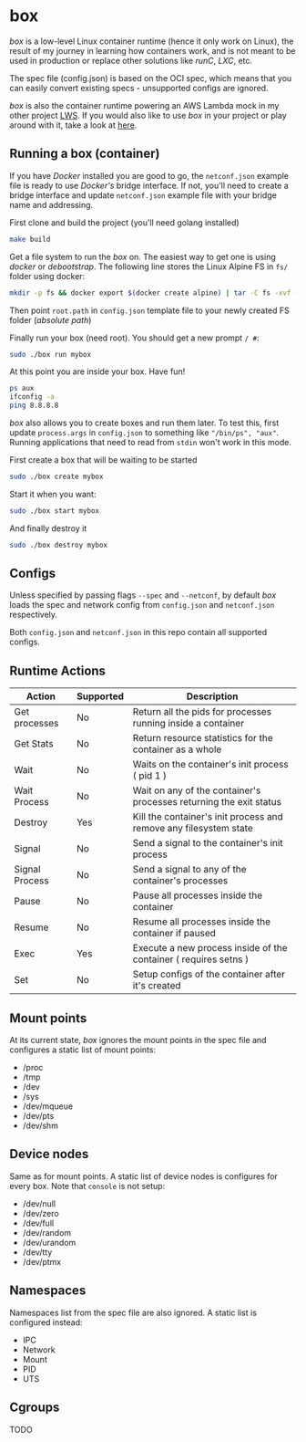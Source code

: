 # box
*box* is a low-level Linux container runtime (hence it only work on Linux), the result of my journey in learning how containers work, and is not
meant to be used in production or replace other solutions like *runC*, *LXC*, etc.

The spec file (config.json) is based on the OCI spec, which means that you can easily convert existing specs - unsupported configs are ignored.

*box* is also the container runtime powering an AWS Lambda mock in my other project [LWS](https://github.com/cprates/lws).
If you would also like to use *box* in your project or play around with it, take a look at [here](https://github.com/cprates/lws/blob/lambda_draft/pkg/llambda/container.go).


## Running a box (container)

If you have *Docker* installed you are good to go, the `netconf.json` example file is ready to use 
*Docker's* bridge interface. If not, you'll need to create a bridge interface and update
`netconf.json` example file with your bridge name and addressing.

First clone and build the project (you'll need golang installed)

```bash
make build
```

Get a file system to run the *box* on. The easiest way to get one is using *docker* or 
*debootstrap*.
The following line stores the Linux Alpine FS in `fs/` folder using docker:

```bash
mkdir -p fs && docker export $(docker create alpine) | tar -C fs -xvf -
```

Then point `root.path` in `config.json` template file to your newly created FS folder 
(*absolute path*)

Finally run your box (need root). You should get a new prompt `/ #`:

```bash
sudo ./box run mybox
```

At this point you are inside your box. Have fun!
```bash
ps aux
ifconfig -a
ping 8.8.8.8
```

*box* also allows you to create boxes and run them later. To test this, first update `process.args` in `config.json` to something like `"/bin/ps", "aux"`.
Running applications that need to read from `stdin` won't work in this mode.

First create a box that will be waiting to be started
```bash
sudo ./box create mybox
```

Start it when you want:
```bash
sudo ./box start mybox
```

And finally destroy it
```bash
sudo ./box destroy mybox
```


## Configs
Unless specified by passing flags `--spec` and `--netconf`, by default *box* loads the spec and network config from `config.json` and `netconf.json` respectively.

Both `config.json` and `netconf.json` in this repo contain all supported configs.


## Runtime Actions
 
 |     Action     |  Supported  |                         Description                                |
 | -------------- | ----------- | ----------------------------------------------------- |
 | Get processes  |     No      | Return all the pids for processes running inside a container       | 
 | Get Stats      |     No      | Return resource statistics for the container as a whole            |
 | Wait           |     No      | Waits on the container's init process ( pid 1 )                    |
 | Wait Process   |     No      | Wait on any of the container's processes returning the exit status | 
 | Destroy        |     Yes     | Kill the container's init process and remove any filesystem state  |
 | Signal         |     No      | Send a signal to the container's init process                      |
 | Signal Process |     No      | Send a signal to any of the container's processes                  |
 | Pause          |     No      | Pause all processes inside the container                           |
 | Resume         |     No      | Resume all processes inside the container if paused                |
 | Exec           |     Yes     | Execute a new process inside of the container  ( requires setns )  |
 | Set            |     No      | Setup configs of the container after it's created                  |


## Mount points
At its current state, *box* ignores the mount points in the spec file and configures a static list of 
mount points:
* /proc
* /tmp
* /dev
* /sys
* /dev/mqueue
* /dev/pts
* /dev/shm

## Device nodes
Same as for mount points. A static list of device nodes is configures for every box. Note that `console` is not setup:
* /dev/null
* /dev/zero
* /dev/full
* /dev/random
* /dev/urandom
* /dev/tty
* /dev/ptmx


## Namespaces
Namespaces list from the spec file are also ignored. A static list is configured instead:
* IPC
* Network
* Mount
* PID
* UTS

## Cgroups
TODO
